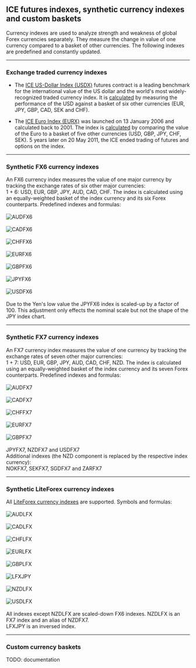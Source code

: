 
## ICE futures indexes, synthetic currency indexes and custom baskets

Currency indexes are used to analyze strength and weakness of global Forex currencies separately. They measure the change in
value of one currency compared to a basket of other currencies. The following indexes are predefined and constantly updated.<br>

---

### Exchange traded currency indexes
- The <a href="https://www.theice.com/publicdocs/futures_us/USDX_Futures_Contract.pdf" target="_blank">ICE US-Dollar Index
(USDX)</a> futures contract is a leading benchmark for the international value of the US dollar and the world's most
widely-recognized traded currency index. It is <a href="http://www.forexltd.co.uk/trade/contrspec/usdx/" target="_blank">
calculated</a> by measuring the performance of the USD against a basket of six other currencies (EUR, JPY, GBP, CAD, SEK
and CHF).

- The <a href="http://web.archive.org/web/20111213011531if_/https://www.theice.com/publicdocs/rulebooks/futures_us/24_ICE_Futures_EURO_Index.pdf" target="_blank">
ICE Euro Index (EURX)</a> was launched on 13 January 2006 and calculated back to 2001. The index is
<a href="http://www.forexltd.co.uk/trade/contrspec/eurx/" target="_blank">calculated</a> by comparing the value of the Euro
to a basket of five other currencies (USD, GBP, JPY, CHF, SEK). 5 years later on 20 May 2011, the ICE ended trading of futures
and options on the index.<br>

---

### Synthetic FX6 currency indexes
An FX6 currency index measures the value of one major currency by tracking the exchange rates of six other major currencies:<br>
1 + 6: USD, EUR, GBP, JPY, AUD, CAD, CHF. The index is calculated using an equally-weighted basket of the index currency and
its six Forex counterparts. Predefined indexes and formulas:<br>
<br>
![AUDFX6](https://user-images.githubusercontent.com/12749283/51959885-2bfced80-245f-11e9-8f63-8a1bddecd156.png)<br>
<br>
![CADFX6](https://user-images.githubusercontent.com/12749283/51959989-99a91980-245f-11e9-87d5-623477676d03.png)<br>
<br>
![CHFFX6](https://user-images.githubusercontent.com/12749283/51960256-f6f19a80-2460-11e9-9e99-84669b75f710.png)<br>
<br>
![EURFX6](https://user-images.githubusercontent.com/12749283/51960322-3ae49f80-2461-11e9-8e0a-004f915ab6de.png)<br>
<br>
![GBPFX6](https://user-images.githubusercontent.com/12749283/51960408-93b43800-2461-11e9-9ce4-b70503ac2fae.png)<br>
<br>
![JPYFX6](https://user-images.githubusercontent.com/12749283/51960552-22c15000-2462-11e9-8f37-1d5c03d8b11a.png)<br>
<br>
![USDFX6](https://user-images.githubusercontent.com/12749283/51960612-64ea9180-2462-11e9-92ef-9fb55576da3a.png)<br>
<br>
Due to the Yen's low value the JPYFX6 index is scaled-up by a factor of 100. This adjustment only effects the nominal scale 
but not the shape of the JPY index chart.<br>

---

### Synthetic FX7 currency indexes
An FX7 currency index measures the value of one currency by tracking the exchange rates of seven other major currencies:<br>
1 + 7: USD, EUR, GBP, JPY, AUD, CAD, CHF, NZD. The index is calculated using an equally-weighted basket of the index currency
and its seven Forex counterparts. Predefined indexes and formulas:<br>
<br>
![AUDFX7](https://user-images.githubusercontent.com/12749283/52004266-61d9ba80-24cf-11e9-97e2-6e4a13a61593.png)<br>
<br>
![CADFX7](https://user-images.githubusercontent.com/12749283/52004443-c39a2480-24cf-11e9-98b7-11acf392287e.png)<br>
<br>
![CHFFX7](https://user-images.githubusercontent.com/12749283/52004532-f7754a00-24cf-11e9-8ef8-801aa1bb9338.png)<br>
<br>
![EURFX7](https://user-images.githubusercontent.com/12749283/52004649-47eca780-24d0-11e9-9179-388bdace610b.png)<br>
<br>
![GBPFX7](https://user-images.githubusercontent.com/12749283/52004745-897d5280-24d0-11e9-90e8-bbb6b17e7b1d.png)<br>
<br>
JPYFX7, NZDFX7 and USDFX7<br>
Additional indexes (the NZD component is replaced by the respective index currency):<br>
NOKFX7, SEKFX7, SGDFX7 and ZARFX7<br>

---

### Synthetic LiteForex currency indexes
All <a href="http://web.archive.org/web/20140421225104/http://www.liteforex.com/trading/trading-instruments/indices/" target="_blank">
LiteForex currency indexes</a> are supported. Symbols and formulas:<br>
<br>
![AUDLFX](https://user-images.githubusercontent.com/12749283/51873340-74d07b80-2365-11e9-9764-30ce54a9539d.png)<br>
<br>
![CADLFX](https://user-images.githubusercontent.com/12749283/51873467-f0cac380-2365-11e9-9f21-8b7f3db45c7a.png)<br>
<br>
![CHFLFX](https://user-images.githubusercontent.com/12749283/51873566-5e76ef80-2366-11e9-9f35-5a5b7a12ff5d.png)<br>
<br>
![EURLFX](https://user-images.githubusercontent.com/12749283/51873628-9b42e680-2366-11e9-8af4-1dcd5677ee7f.png)<br>
<br>
![GBPLFX](https://user-images.githubusercontent.com/12749283/51873891-8e72c280-2367-11e9-9aa3-b4c9e81649c1.png)<br>
<br>
![LFXJPY](https://user-images.githubusercontent.com/12749283/51873987-d72a7b80-2367-11e9-99af-81e33ef0e1b1.png)<br>
<br>
![NZDLFX](https://user-images.githubusercontent.com/12749283/51874141-66379380-2368-11e9-8d42-b6ed8142df9b.png)<br>
<br>
![USDLFX](https://user-images.githubusercontent.com/12749283/51872916-c415ac80-2363-11e9-92b5-96e119b415d2.png)<br>
<br>
All indexes except NZDLFX are scaled-down FX6 indexes. NZDLFX is an FX7 index and an alias of NZDFX7.<br>
LFXJPY is an inversed index.

---

### Custom currency baskets
TODO: documentation<br>
<br>
